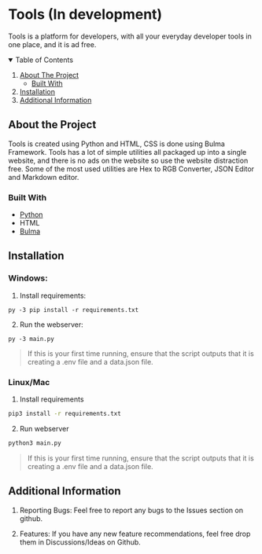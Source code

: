 # Tools (In development)

Tools is a platform for developers, with all your everyday developer tools in one place, and it is ad free.

<!-- Table of Contents -->
<details open="open">
  <summary>Table of Contents</summary>
  <ol>
    <li>
      <a href="#about-the-project">About The Project</a>
      <ul>
        <li><a href="#built-with">Built With</a></li>
      </ul>
    </li>
        <li><a href="#installation">Installation</a></li>
      </ul>
    </li>
    <li><a href="#Additional-Information">Additional Information</a></li>
  </ol>
</details>

<!-- Details about the project -->

## About the Project

Tools is created using Python and HTML, CSS is done using Bulma Framework. Tools has a lot of simple utilities all packaged up into a single website, and there is no ads on the website so use the website distraction free. Some of the most used utilities are Hex to RGB Converter, JSON Editor and Markdown editor.

<!-- What tools are used to make the project -->

### Built With

- [Python](https://www.python.org/doc/)
- HTML
- [Bulma](https://bulma.io/documentation/)


<!-- Add more if needed -->

<!-- How to isntall and run the project -->

## Installation

### Windows:
1. Install requirements:
```
py -3 pip install -r requirements.txt
```
2. Run the webserver:
```
py -3 main.py
```
> If this is your first time running, ensure that the script outputs that it is creating a .env file and a data.json file.
### Linux/Mac
1. Install requirements
```sh
pip3 install -r requirements.txt
```
2. Run webserver
```sh
python3 main.py
```
> If this is your first time running, ensure that the script outputs that it is creating a .env file and a data.json file.


## Additional Information

1. Reporting Bugs:
   Feel free to report any bugs to the Issues section on github.

2. Features:
   If you have any new feature recommendations, feel free drop them in Discussions/Ideas on Github.

